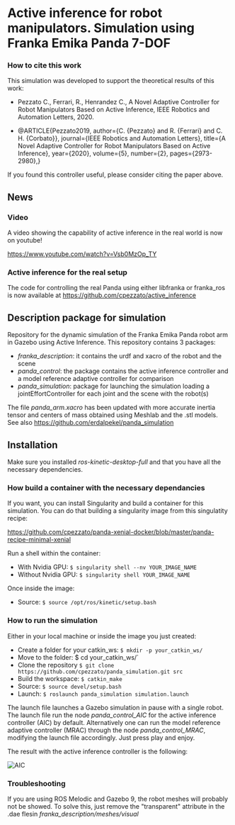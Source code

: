 # Active inference for robot manipulators. Simulation using Franka Emika Panda 7-DOF

### How to cite this work
This simulation was developed to support the theoretical results of this work:

- Pezzato C., Ferrari, R., Henrandez C., A Novel Adaptive Controller for Robot Manipulators Based on Active Inference, IEEE Robotics and Automation Letters, 2020.

- @ARTICLE{Pezzato2019, 
author={C. {Pezzato} and R. {Ferrari} and C. H. {Corbato}}, 
journal={IEEE Robotics and Automation Letters}, 
title={A Novel Adaptive Controller for Robot Manipulators Based on Active Inference}, 
year={2020}, 
volume={5}, 
number={2}, 
pages={2973-2980},}

If you found this controller useful, please consider citing the paper above.

## News

### Video
A video showing the capability of active inference in the real world is now on youtube!

https://www.youtube.com/watch?v=Vsb0MzOp_TY

### Active inference for the real setup
The code for controlling the real Panda using either libfranka or franka_ros is now available at https://github.com/cpezzato/active_inference

## Description package for simulation

Repository for the dynamic simulation of the Franka Emika Panda robot arm in Gazebo using Active Inference. This repository contains 3 packages:

- *franka_description*: it contains the urdf and xacro of the robot and the scene
- *panda_control*: the package contains the active inference controller and a model reference adaptive controller for comparison
- *panda_simulation*: package for launching the simulation loading a jointEffortController for each joint and the scene with the robot(s)

The file *panda_arm.xacro* has been updated with more accurate inertia tensor and centers of mass obtained using Meshlab and the .stl models. See also https://github.com/erdalpekel/panda_simulation

## Installation

Make sure you installed *ros-kinetic-desktop-full* and that you have all the necessary dependencies. 

### How build a container with the necessary dependancies
If you want, you can install Singularity and build a container for this simulation. You can do that building a singularity image from this singulatity recipe:

https://github.com/cpezzato/panda-xenial-docker/blob/master/panda-recipe-minimal-xenial

Run a shell within the container:
- With Nvidia GPU: `$ singularity shell --nv YOUR_IMAGE_NAME`
- Without Nvidia GPU: `$ singularity shell YOUR_IMAGE_NAME`

Once inside the image:

- Source: `$ source /opt/ros/kinetic/setup.bash`

### How to run the simulation
Either in your local machine or inside the image you just created:

- Create a folder for your catkin_ws: `$ mkdir -p your_catkin_ws/` <br />
- Move to the folder: $ cd your_catkin_ws/` <br />
- Clone the repository `$ git clone https://github.com/cpezzato/panda_simulation.git src` <br />
- Build the workspace: `$ catkin_make` <br />
- Source: `$ source devel/setup.bash` <br />
- Launch: `$ roslaunch panda_simulation simulation.launch`

The launch file launches a Gazebo simulation in pause with a single robot. The launch file run the node *panda_control_AIC* for the active inference controller (AIC) by default. Alternatively one can run the model reference adaptive controller (MRAC) through the node *panda_control_MRAC*, modifying the launch file accordingly. Just press play and enjoy.

The result with the active inference controller is the following:

![AIC](https://user-images.githubusercontent.com/49310726/56992707-f02b0e80-6b9a-11e9-99fd-58a31f114d0e.gif)

### Troubleshooting
If you are using ROS Melodic and Gazebo 9, the robot meshes will probably not be showed. To solve this, just remove the "transparent" attribute in the .dae flesin *franka_description/meshes/visual*
